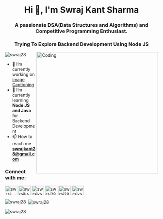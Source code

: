 <h1 align="center">Hi 👋, I'm Swraj Kant Sharma</h1>
<h3 align="center">A passionate DSA(Data Structures and Algorithms) and Competitive Programming Enthusiast.</h3>
<h3 align="center">Trying To Explore Backend Development Using Node JS</h3>
<img align="right" alt="Coding" width="400" src="https://cdn.dribbble.com/users/1162077/screenshots/3848914/programmer.gif">

<p align="left"> <img src="https://komarev.com/ghpvc/?username=swraj28&label=Profile%20views&color=0e75b6&style=flat" alt="swraj28" /> </p>

- 🔭 I’m currently working on [Image Captioning](https://github.com/swraj28/Image_Captioning)
- 🌱 I’m currently learning **Node JS and Java** for Backend Development
- 📫 How to reach me **swrajkant28@gmail.com**

<h3 align="left">Connect with me:</h3>
<p align="left">
<a href="https://www.linkedin.com/in/swraj-kant-sharma-2a9314197/" target="blank"><img align="center" src="https://raw.githubusercontent.com/rahuldkjain/github-profile-readme-generator/master/src/images/icons/Social/linked-in-alt.svg" alt="swraj kant sharma" height="30" width="40" /></a>
<a href="https://www.codechef.com/users/swrajkant_28" target="blank"><img align="center" src="https://cdn.jsdelivr.net/npm/simple-icons@3.1.0/icons/codechef.svg" alt="swrajkant_28" height="30" width="40" /></a>
<a href="https://www.hackerrank.com/swrajkant28" target="blank"><img align="center" src="https://raw.githubusercontent.com/rahuldkjain/github-profile-readme-generator/master/src/images/icons/Social/hackerrank.svg" alt="swrajkant28" height="30" width="40" /></a>
<a href="https://codeforces.com/profile/swraj28" target="blank"><img align="center" src="https://raw.githubusercontent.com/rahuldkjain/github-profile-readme-generator/master/src/images/icons/Social/codeforces.svg" alt="swraj28" height="30" width="40" /></a>
<a href="https://www.leetcode.com/swraj28" target="blank"><img align="center" src="https://raw.githubusercontent.com/rahuldkjain/github-profile-readme-generator/master/src/images/icons/Social/leet-code.svg" alt="swraj28" height="30" width="40" /></a>
<a href="https://auth.geeksforgeeks.org/user/swrajkant28" target="blank"><img align="center" src="https://raw.githubusercontent.com/rahuldkjain/github-profile-readme-generator/master/src/images/icons/Social/geeks-for-geeks.svg" alt="swrajkant28" height="30" width="40" /></a>
</p>

<p><img align="left" src="https://github-readme-stats.vercel.app/api/top-langs?username=swraj28&show_icons=true&locale=en&layout=compact" alt="swraj28" /></p>

<p>&nbsp;<img align="center" src="https://github-readme-stats.vercel.app/api?username=swraj28&show_icons=true&locale=en" alt="swraj28" /></p>

<p><img align="center" src="https://github-readme-streak-stats.herokuapp.com/?user=swraj28&" alt="swraj28" /></p>
